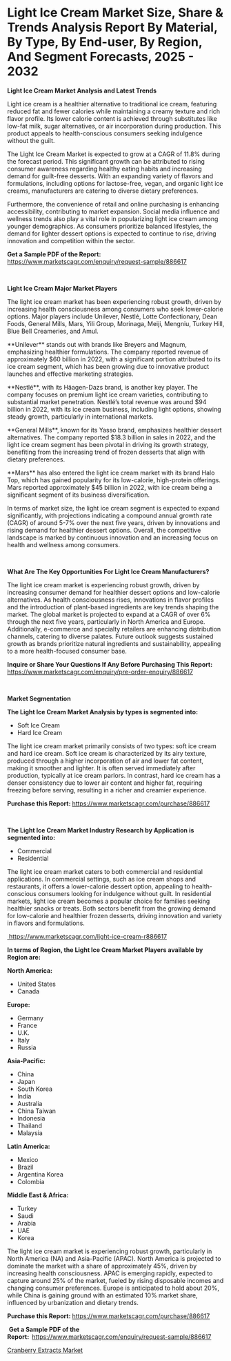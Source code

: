 <p><h1>Light Ice Cream Market Size, Share & Trends Analysis Report By Material, By Type, By End-user, By Region, And Segment Forecasts, 2025 - 2032</h1></p><p><strong>Light Ice Cream Market Analysis and Latest Trends</strong></p>
<p><p>Light ice cream is a healthier alternative to traditional ice cream, featuring reduced fat and fewer calories while maintaining a creamy texture and rich flavor profile. Its lower calorie content is achieved through substitutes like low-fat milk, sugar alternatives, or air incorporation during production. This product appeals to health-conscious consumers seeking indulgence without the guilt.</p><p>The Light Ice Cream Market is expected to grow at a CAGR of 11.8% during the forecast period. This significant growth can be attributed to rising consumer awareness regarding healthy eating habits and increasing demand for guilt-free desserts. With an expanding variety of flavors and formulations, including options for lactose-free, vegan, and organic light ice creams, manufacturers are catering to diverse dietary preferences. </p><p>Furthermore, the convenience of retail and online purchasing is enhancing accessibility, contributing to market expansion. Social media influence and wellness trends also play a vital role in popularizing light ice cream among younger demographics. As consumers prioritize balanced lifestyles, the demand for lighter dessert options is expected to continue to rise, driving innovation and competition within the sector.</p></p>
<p><strong>Get a Sample PDF of the Report:&nbsp;</strong> <a href="https://www.marketscagr.com/enquiry/request-sample/886617?utm_campaign=2796&utm_medium=2&utm_source=Github&utm_content=ia&utm_term=07042025&utm_id=light-ice-cream">https://www.marketscagr.com/enquiry/request-sample/886617</a></p>
<p>&nbsp;</p>
<p><strong>Light Ice Cream Major Market Players</strong></p>
<p><p>The light ice cream market has been experiencing robust growth, driven by increasing health consciousness among consumers who seek lower-calorie options. Major players include Unilever, Nestlé, Lotte Confectionary, Dean Foods, General Mills, Mars, Yili Group, Morinaga, Meiji, Mengniu, Turkey Hill, Blue Bell Creameries, and Amul.</p><p>**Unilever** stands out with brands like Breyers and Magnum, emphasizing healthier formulations. The company reported revenue of approximately $60 billion in 2022, with a significant portion attributed to its ice cream segment, which has been growing due to innovative product launches and effective marketing strategies.</p><p>**Nestlé**, with its Häagen-Dazs brand, is another key player. The company focuses on premium light ice cream varieties, contributing to substantial market penetration. Nestlé’s total revenue was around $94 billion in 2022, with its ice cream business, including light options, showing steady growth, particularly in international markets.</p><p>**General Mills**, known for its Yasso brand, emphasizes healthier dessert alternatives. The company reported $18.3 billion in sales in 2022, and the light ice cream segment has been pivotal in driving its growth strategy, benefiting from the increasing trend of frozen desserts that align with dietary preferences.</p><p>**Mars** has also entered the light ice cream market with its brand Halo Top, which has gained popularity for its low-calorie, high-protein offerings. Mars reported approximately $45 billion in 2022, with ice cream being a significant segment of its business diversification.</p><p>In terms of market size, the light ice cream segment is expected to expand significantly, with projections indicating a compound annual growth rate (CAGR) of around 5-7% over the next five years, driven by innovations and rising demand for healthier dessert options. Overall, the competitive landscape is marked by continuous innovation and an increasing focus on health and wellness among consumers.</p></p>
<p>&nbsp;</p>
<p><strong>What Are The Key Opportunities For Light Ice Cream Manufacturers?</strong></p>
<p><p>The light ice cream market is experiencing robust growth, driven by increasing consumer demand for healthier dessert options and low-calorie alternatives. As health consciousness rises, innovations in flavor profiles and the introduction of plant-based ingredients are key trends shaping the market. The global market is projected to expand at a CAGR of over 6% through the next five years, particularly in North America and Europe. Additionally, e-commerce and specialty retailers are enhancing distribution channels, catering to diverse palates. Future outlook suggests sustained growth as brands prioritize natural ingredients and sustainability, appealing to a more health-focused consumer base.</p></p>
<p><strong>Inquire or Share Your Questions If Any Before Purchasing This Report:</strong> <a href="https://www.marketscagr.com/enquiry/pre-order-enquiry/886617?utm_campaign=2796&utm_medium=2&utm_source=Github&utm_content=ia&utm_term=07042025&utm_id=light-ice-cream">https://www.marketscagr.com/enquiry/pre-order-enquiry/886617</a></p>
<p>&nbsp;</p>
<p><strong>Market Segmentation</strong></p>
<p><strong>The Light Ice Cream Market Analysis by types is segmented into:</strong></p>
<p><ul><li>Soft Ice Cream</li><li>Hard Ice Cream</li></ul></p>
<p><p>The light ice cream market primarily consists of two types: soft ice cream and hard ice cream. Soft ice cream is characterized by its airy texture, produced through a higher incorporation of air and lower fat content, making it smoother and lighter. It is often served immediately after production, typically at ice cream parlors. In contrast, hard ice cream has a denser consistency due to lower air content and higher fat, requiring freezing before serving, resulting in a richer and creamier experience.</p></p>
<p><strong>Purchase this Report:&nbsp;</strong><a href="https://www.marketscagr.com/purchase/886617?utm_campaign=2796&utm_medium=2&utm_source=Github&utm_content=ia&utm_term=07042025&utm_id=light-ice-cream">https://www.marketscagr.com/purchase/886617</a></p>
<p>&nbsp;</p>
<p><strong>The Light Ice Cream Market Industry Research by Application is segmented into:</strong></p>
<p><ul><li>Commercial</li><li>Residential</li></ul></p>
<p><p>The light ice cream market caters to both commercial and residential applications. In commercial settings, such as ice cream shops and restaurants, it offers a lower-calorie dessert option, appealing to health-conscious consumers looking for indulgence without guilt. In residential markets, light ice cream becomes a popular choice for families seeking healthier snacks or treats. Both sectors benefit from the growing demand for low-calorie and healthier frozen desserts, driving innovation and variety in flavors and formulations.</p></p>
<p><a href="https://www.marketscagr.com/light-ice-cream-r886617?utm_campaign=2796&utm_medium=2&utm_source=Github&utm_content=ia&utm_term=07042025&utm_id=light-ice-cream">&nbsp;https://www.marketscagr.com/light-ice-cream-r886617</a></p>
<p><strong>In terms of Region, the Light Ice Cream Market Players available by Region are:</strong></p>
<p>
    <p> <strong> North America: </strong>
        <ul>
            <li>United States</li>
            <li>Canada</li>
        </ul>
        </p> 
    <p> <strong> Europe: </strong>
        <ul>
            <li>Germany</li>
            <li>France</li>
            <li>U.K.</li>
            <li>Italy</li>
            <li>Russia</li>
        </ul>
        </p> 
    <p> <strong> Asia-Pacific: </strong>
        <ul>
            <li>China</li>
            <li>Japan</li>
            <li>South Korea</li>
            <li>India</li>
            <li>Australia</li>
            <li>China Taiwan</li>
            <li>Indonesia</li>
            <li>Thailand</li>
            <li>Malaysia</li>
        </ul>
        </p> 
    <p> <strong> Latin America: </strong>
        <ul>
            <li>Mexico</li>
            <li>Brazil</li>
            <li>Argentina Korea</li>
            <li>Colombia</li>
        </ul>
        </p> 
    <p> <strong> Middle East & Africa: </strong>
        <ul>
            <li>Turkey</li>
            <li>Saudi</li>
            <li>Arabia</li>
            <li>UAE</li>
            <li>Korea</li>
        </ul>
    </p>
    </p>
<p><p>The light ice cream market is experiencing robust growth, particularly in North America (NA) and Asia-Pacific (APAC). North America is projected to dominate the market with a share of approximately 45%, driven by increasing health consciousness. APAC is emerging rapidly, expected to capture around 25% of the market, fueled by rising disposable incomes and changing consumer preferences. Europe is anticipated to hold about 20%, while China is gaining ground with an estimated 10% market share, influenced by urbanization and dietary trends.</p></p>
<p><strong>Purchase this Report: </strong><a href="https://www.marketscagr.com/purchase/886617?utm_campaign=2796&utm_medium=2&utm_source=Github&utm_content=ia&utm_term=07042025&utm_id=light-ice-cream">https://www.marketscagr.com/purchase/886617</a></p>
<p>&nbsp;<strong>Get a Sample PDF of the Report:&nbsp;&nbsp;</strong><a href="https://www.marketscagr.com/enquiry/request-sample/886617?utm_campaign=2796&utm_medium=2&utm_source=Github&utm_content=ia&utm_term=07042025&utm_id=light-ice-cream">https://www.marketscagr.com/enquiry/request-sample/886617</a></p>
<p><strong></strong></p>
<p><p><a href="https://github.com/raffadongraffadong/Market-Research-Report-List-1/blob/main/cranberry-extracts-market.md?utm_campaign=2796&utm_medium=2&utm_source=Github&utm_content=ia&utm_term=07042025&utm_id=light-ice-cream">Cranberry Extracts Market</a></p></p>